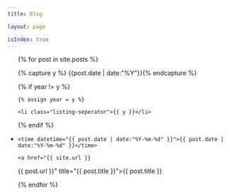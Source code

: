 ```yaml
---
title: Blog

layout: page

isIndex: true
---
```



<ul class="listing">

{% for post in site.posts %}

  {% capture y %}
{{post.date | date:"%Y"}}{% endcapture %}

  {% if year != y %}

    {% assign year = y %}

    <li class="listing-seperator">{{ y }}</li>

  {% endif %}

  <li class="listing-item">

    <time datetime="{{ post.date | date:"%Y-%m-%d" }}">{{ post.date | date:"%Y-%m-%d" }}</time>

    <a href="{{ site.url }}
{{ post.url }}"
 title="{{ post.title }}">{{ post.title }}</a>

  </li>

{% endfor %}

</ul>

